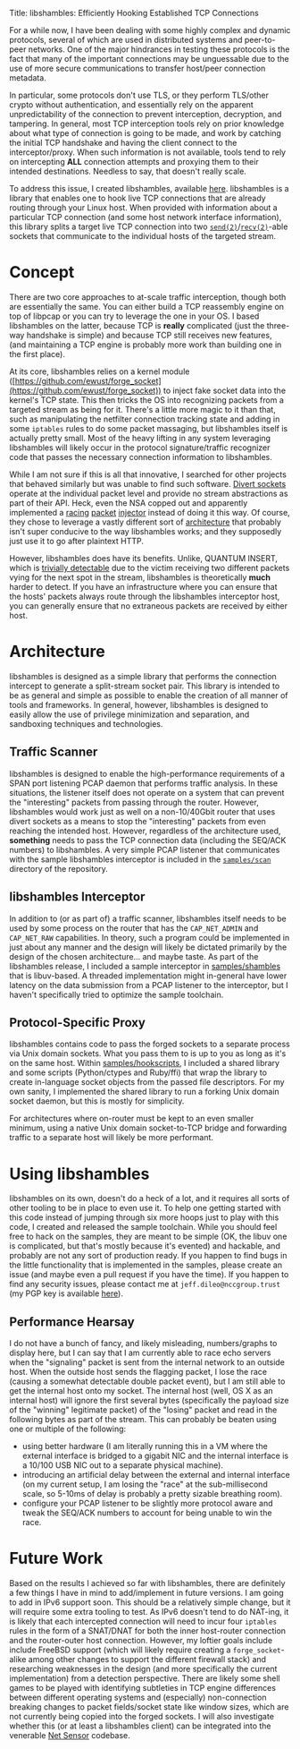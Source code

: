 Title: libshambles: Efficiently Hooking Established TCP Connections

For a while now, I have been dealing with some highly complex and dynamic
protocols, several of which are used in distributed systems and peer-to-peer
networks. One of the major hindrances in testing these protocols is the fact
that many of the important connections may be unguessable due
to the use of more secure communications to transfer host/peer connection
metadata.

In particular, some protocols don't use TLS, or they perform
TLS/other crypto without authentication, and essentially rely on the apparent
unpredictability of the connection to prevent interception, decryption, and
tampering. In general, most TCP interception tools rely on prior knowledge about
what type of connection is going to be made, and work by catching the
initial TCP handshake and having the client connect to the
interceptor/proxy. When such information is not available, tools tend to rely
on intercepting **ALL** connection attempts and proxying them to their intended
destinations. Needless to say, that doesn't really scale.

To address this issue, I created libshambles, available
[here](https://github.com/iSECPartners/libshambles).
libshambles is a library that enables one to hook live TCP connections that are already
routing through your Linux host. When provided with information about a
particular TCP connection (and some host network interface information), this library
splits a target live TCP connection into two
[`send(2)`](http://manpages.ubuntu.com/manpages/trusty/man2/sendmsg.2.html)/[`recv(2)`](http://manpages.ubuntu.com/manpages/trusty/man2/recv.2.html)-able
sockets that communicate to the individual hosts of the targeted stream.


# Concept
There are two core approaches to at-scale traffic interception,
though both are essentially the same. You can either build a TCP reassembly
engine on top of libpcap or you can try to leverage the one in your OS. I
based libshambles on the latter, because TCP is **really** complicated (just
the three-way handshake is simple) and because TCP still receives new features,
(and maintaining a TCP engine is probably more work than building one in the
first place).

At its core, libshambles relies on a kernel module
([https://github.com/ewust/forge_socket](https://github.com/ewust/forge_socket))
to inject fake socket data into the
kernel's TCP state. This then tricks the OS into recognizing packets from a
targeted stream as being for it. There's a little more magic to it than that, 
such as manipulating the netfilter connection tracking state and adding
in some `iptables` rules to do some packet massaging, but libshambles itself is
actually pretty small. Most of the heavy lifting in any system leveraging
libshambles will likely occur in the protocol signature/traffic recognizer code
that passes the necessary connection information to libshambles.

While I am not sure if this is all that innovative, I searched for other
projects that behaved similarly but was unable to find such software.
[Divert sockets](https://www.freebsd.org/cgi/man.cgi?query=divert)
operate at the individual packet level and provide no stream abstractions as
part of their API. Heck, even the NSA copped out and apparently implemented a
[racing](http://blog.fox-it.com/2015/04/20/deep-dive-into-quantum-insert/)
[packet](http://arstechnica.com/information-technology/2013/11/quantum-of-pwnness-how-nsa-and-gchq-hacked-opec-and-others/)
[injector](https://www.schneier.com/blog/archives/2013/10/how_the_nsa_att.html)
instead of doing it this way. Of course, they chose to leverage a vastly
different sort of
[architecture](https://www.eff.org/files/2014/04/09/20140312-intercept-quantum_insert_diagrams.pdf)
that probably isn't super conducive to the way libshambles works; and they
supposedly just use it to go after plaintext HTTP.

However, libshambles does have its benefits. Unlike, QUANTUM INSERT, which
is
[trivially detectable](http://blog.fox-it.com/2015/04/20/deep-dive-into-quantum-insert/)
due to the victim receiving two different packets vying for the next spot
in the stream, libshambles is theoretically **much** harder to detect. If you
have an infrastructure where you can ensure that the hosts' packets always
route through the libshambles interceptor host, you can generally ensure that
no extraneous packets are received by either host.


# Architecture
libshambles is designed as a simple library that performs the connection
intercept to generate a split-stream socket pair. This library is intended to
be as general and simple as possible to enable the creation of all manner
of tools and frameworks. In general, however, libshambles is designed to easily
allow the use of privilege minimization and separation, and sandboxing
techniques and technologies.

## Traffic Scanner
libshambles is designed to enable the high-performance requirements of a SPAN
port listening PCAP daemon that performs traffic analysis. In these situations,
the listener itself does not operate on a system that can prevent the
"interesting" packets from passing through the router. However, libshambles
would work just as well on a non-10/40Gbit router that uses divert sockets as
a means to stop the "interesting" packets from even reaching the intended host.
However, regardless of the architecture used, **something** needs to pass the
TCP connection data (including the SEQ/ACK numbers) to libshambles. A very
simple PCAP listener that communicates with the sample libshambles interceptor
is included in the
[`samples/scan`](https://github.com/iSECPartners/libshambles/tree/master/samples/scan)
directory of the repository.

## libshambles Interceptor
In addition to (or as part of) a traffic scanner, libshambles itself needs to
be used by some process on the router that has the `CAP_NET_ADMIN` and
`CAP_NET_RAW` capabilities. In theory, such a program could be implemented in
just about any manner and the design will likely be dictated primarily by
the design of the chosen architecture... and maybe taste. As part of the
libshambles release, I included a sample interceptor in
[samples/shambles](https://github.com/iSECPartners/libshambles/tree/master/samples/shambles)
that is libuv-based. A threaded implementation might in-general have lower
latency on the data submission from a PCAP listener to the interceptor, but I
haven't specifically tried to optimize the sample toolchain.

## Protocol-Specific Proxy
libshambles contains code to pass the forged sockets to a separate process via
Unix domain sockets. What you pass them to is up to you as long as it's on the
same host. Within
[samples/hookscripts](https://github.com/iSECPartners/libshambles/tree/master/samples/hookscripts),
I included a shared library and some scripts (Python/ctypes and Ruby/ffi)
that wrap the library to create in-language socket objects from the passed file
descriptors. For my own sanity, I implemented the shared library to run a
forking Unix domain socket daemon, but this is mostly for simplicity.

For architectures where on-router must be kept to an even smaller minimum,
using a native Unix domain socket-to-TCP bridge and forwarding traffic to a
separate host will likely be more performant.


# Using libshambles
libshambles on its own, doesn't do a heck of a lot, and it requires all
sorts of other tooling to be in place to even use it. To help one getting
started with this code instead of jumping through six more hoops just to play
with this code, I created and released the sample toolchain. While you should
feel free to hack on the samples, they are meant to be simple (OK, the libuv
one is complicated, but
that's mostly because it's evented) and hackable, and probably are not any sort
of production ready. If you happen to find bugs in the little
functionality that is implemented in the samples, please create an issue (and
maybe even a pull request if you have the time). If you happen to find any
security issues, please contact me at `jeff.dileo@nccgroup.trust` (my PGP
key is available [here](https://isecpartners.github.io/keys/jdileo.asc)).

## Performance Hearsay
I do not have a bunch of fancy, and likely misleading, numbers/graphs to display
here, but I can say that I am currently able to race echo servers when the
"signaling" packet is sent from the internal network to an outside host. When
the outside host sends the flagging packet, I lose the race (causing a somewhat
detectable double packet event), but I am still able to get the internal host
onto my socket. The internal host (well, OS X as an internal host) will ignore
the first several bytes (specifically the payload size of the "winning"
legitimate packet) of the "losing" packet
and read in the following bytes as part of the stream. This can probably be
beaten using one or multiple of the following:
- using better hardware (I am literally running this in a VM where the external
  interface is bridged to a gigabit NIC and the internal interface is a 10/100
  USB NIC out to a separate physical machine).
- introducing an artificial delay between the external and internal interface
  (on my current setup, I am losing the "race" at the sub-millisecond scale, so
  5-10ms of delay is probably a pretty sizable breathing room).
- configure your PCAP listener to be slightly more protocol aware and tweak the
  SEQ/ACK numbers to account for being unable to win the race.

# Future Work

Based on the results I achieved so far with libshambles, there
are definitely a few things I have in mind to add/implement in future versions.
I am going to add in IPv6 support soon. This should be a relatively simple
change, but it will require some extra tooling to test. As IPv6 doesn't tend to
do NAT-ing, it is likely that each intercepted connection will need to incur
four `iptables` rules in the form of a SNAT/DNAT for both the inner host-router
connection and the router-outer host connection.
However, my loftier goals include include FreeBSD support (which will likely
require creating a `forge_socket`-alike among other changes to support the
different firewall
stack) and researching weaknesses in the design (and more specifically the
current implementation) from a detection perspective. There are likely some
shell games to be played with identifying subtleties in TCP engine differences
between different operating systems and (especially) non-connection breaking
changes to packet fields/socket state like window sizes, which are not
currently being copied into the forged sockets. I will also investigate whether
this (or at least a libshambles client) can be integrated into the venerable
[Net Sensor](https://isis.poly.edu/~bk/netsensor/) codebase.

